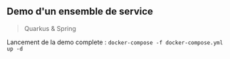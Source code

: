 ## Demo d'un ensemble de service

> Quarkus & Spring

Lancement de la demo complete : `docker-compose -f docker-compose.yml up -d`
